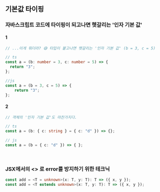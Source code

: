 ## 기본값 타이핑

### 자바스크립트 코드에 타이핑이 되고나면 헷갈리는 '인자 기본 값'

#### 1

```ts
// ...이게 뭐더라? 😅 타입이 붙고나면 헷갈리는 '인자 기본 값' (b = 3, c = 5)

// ts
const a = (b: number = 3, c: number = 5) => {
  return "3";
};

//js
const a = (b = 3, c = 5) => {
    return "3";
};
```

#### 2

```ts
// 객체의 '인자 기본 값'도 마찬가지다.

// ts
const a = (b: { c: string } = { c: "d" }) => {};

// js
const a = (b = { c: "d" }) => { };
```

<br />

### JSX에서의 <> 로 error를 방지하기 위한 테크닉

```ts
const add = <T = unknown>(x: T, y: T): T => ({ x, y });
const add = <T extends unknown>(x: T, y: T): T => ({ x, y });
```
